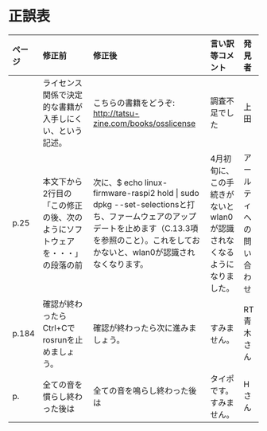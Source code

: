 # 正誤表

|ページ|修正前|修正後|言い訳等コメント|発見者|
|:--|:--|:--|:--|:--|
| |ライセンス関係で決定的な書籍が入手しにくい、という記述。|こちらの書籍をどうぞ: http://tatsu-zine.com/books/osslicense |調査不足でした|上田|
|p.25|本文下から2行目の「この修正の後、次のようにソフトウェアを・・・」の段落の前|次に、$ echo linux-firmware-raspi2 hold \| sudo dpkg --set-selectionsと打ち、ファームウェアのアップデートを止めます（C.13.3項を参照のこと）。これをしておかないと、wlan0が認識されなくなります。|4月初旬に、この手続きがないとwlan0が認識されなくなるようになりました。|アールティへの問い合わせ|
|p.184|確認が終わったらCtrl+Cでrosrunを止めましょう。|確認が終わったら次に進みましょう。|すみません。|RT青木さん|
|p.|全ての音を慣らし終わった後は|全ての音を鳴らし終わった後は|タイポです。すみません。|Hさん|
